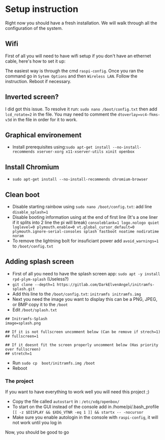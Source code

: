 # Setup instruction

Right now you should have a fresh installation. We will walk through all the configuration of the system.

## Wifi

First of all you will need to have wifi setup if you don't have an ethernet cable, here's how to set it up:

The easiest way is through the cmd `raspi-config`.
Once you ran the command go in `Sytem Options` and then `Wireless LAN`.
Follow the instruction.
Reboot if necessary.

## Inverted screen?

I did got this issue. To resolve it run: `sudo nano /boot/config.txt` then add `lcd_rotate=2` in the file.
You may need to comment the `dtoverlay=vc4-fkms-v3d` in the file in order for it to work.

## Graphical environement

- Install prerequisites using:`sudo apt-get install --no-install-recommends xserver-xorg x11-xserver-utils xinit openbox`

## Install Chromium

- `sudo apt-get install --no-install-recommends chromium-browser`

## Clean boot
- Disable starting rainbow using `sudo nano /boot/config.txt`: add line `disable_splash=1`
- Disable booting information using at the end of first line (It's a one liner if it splits into 2 line the pi will break) `consoleblank=1 logo.nologo quiet loglevel=0 plymouth.enable=0 vt.global_cursor_default=0 plymouth.ignore-serial-consoles splash fastboot noatime nodiratime noram`
- To remove the lightning bolt for insuficiant power add `avoid_warnings=1` to `/boot/config.txt`

## Adding splash screen

- First of all you need to have the splash screen app: `sudo apt -y install rpd-plym-splash` (Useless?)
- `git clone --depth=1 https://gitlab.com/DarkElvenAngel/initramfs-splash.git`
- Add this line to the `/boot/config.txt`: `initramfs initramfs.img`
- Next you need the image you want to display this can be a PNG, JPEG, or BMP copy it to the `/boot` 
- Edit `/boot/splash.txt`
```
## Initramfs-Splash
image=splash.png

## If it is not fullscreen uncomment below (Can be remove if strech=1)
## fullscreen=1

## If it doesnt fit the screen properly uncomment below (Has priority over fullscreen)
## stretch=1
```
- Run `sudo cp  boot/initramfs.img /boot`
- Reboot

### The project

If you want to have everything to work well you will need this project ;)

- Copy the file called `autostart` in : `/etc/xdg/openbox/`
- To start on the GUI instead of the console add in /home/pi/.bash_profile `[[ -z $DISPLAY && $XDG_VTNR -eq 1 ]] && startx -- -nocursor`
- Make sure you enable autologin in the console with `raspi-config`, it will not work until you log in

Now, you should be good to go
